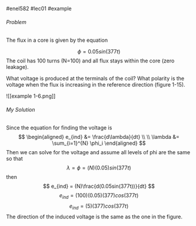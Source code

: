 #enel582 #lec01 #example 
###### Problem
The flux in a core is given by the equation

$$
\phi = 0.05sin(377t)
$$
The coil has 100 turns (N=100) and all flux stays within the core (zero leakage).

What voltage is produced at the terminals of the coil? What polarity is the voltage when the flux is increasing in the reference direction (figure 1-15).

![[example 1-6.png]]

###### My Solution
Since the equation for finding the voltage is
$$
\begin{aligned}
e_{ind} &= \frac{d\lambda}{dt}  \\ \\
\lambda &= \sum_{i=1}^{N} \phi_i
\end{aligned}
$$
Then we can solve for the voltage and assume all levels of phi are the same so that
$$
\lambda = \phi = (N)(0.05)sin(377t)
$$
then
$$
e_{ind} = (N)\frac{d(0.05sin(377t))}{dt}
$$
$$
e_{ind} = (100)(0.05)(377)cos(377t)
$$
$$
e_{ind} = (5)(377)cos(377t)
$$
The direction of the induced voltage is the same as the one in the figure.